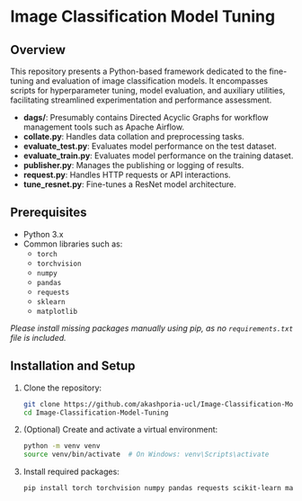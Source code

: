 # Image Classification Model Tuning

## Overview

This repository presents a Python-based framework dedicated to the fine-tuning and evaluation of image classification models. It encompasses scripts for hyperparameter tuning, model evaluation, and auxiliary utilities, facilitating streamlined experimentation and performance assessment.

- **dags/**: Presumably contains Directed Acyclic Graphs for workflow management tools such as Apache Airflow.
- **collate.py**: Handles data collation and preprocessing tasks.
- **evaluate_test.py**: Evaluates model performance on the test dataset.
- **evaluate_train.py**: Evaluates model performance on the training dataset.
- **publisher.py**: Manages the publishing or logging of results.
- **request.py**: Handles HTTP requests or API interactions.
- **tune_resnet.py**: Fine-tunes a ResNet model architecture.

## Prerequisites

- Python 3.x
- Common libraries such as:
  - `torch`
  - `torchvision`
  - `numpy`
  - `pandas`
  - `requests`
  - `sklearn`
  - `matplotlib`

*Please install missing packages manually using pip, as no `requirements.txt` file is included.*

## Installation and Setup

1. Clone the repository:

    ```bash
    git clone https://github.com/akashporia-ucl/Image-Classification-Model-Tuning.git
    cd Image-Classification-Model-Tuning
    ```

2. (Optional) Create and activate a virtual environment:

    ```bash
    python -m venv venv
    source venv/bin/activate  # On Windows: venv\Scripts\activate
    ```

3. Install required packages:

    ```bash
    pip install torch torchvision numpy pandas requests scikit-learn matplotlib
    ```
